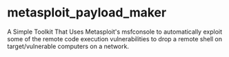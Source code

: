 # metasploit_payload_maker
A Simple Toolkit That Uses Metasploit's msfconsole to automatically exploit some of the remote code execution vulnerabilities to drop a remote shell on target/vulnerable computers on a network.

